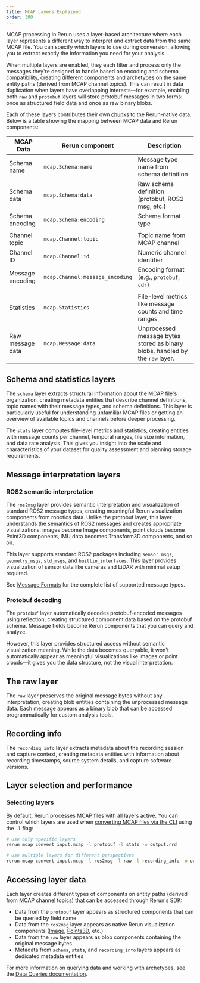 ```yaml
---
title: MCAP Layers Explained
order: 300
---
```


MCAP processing in Rerun uses a layer-based architecture where each layer represents a different way to interpret and extract data from the same MCAP file. You can specify which layers to use during conversion, allowing you to extract exactly the information you need for your analysis.

When multiple layers are enabled, they each filter and process only the messages they're designed to handle based on encoding and schema compatibility, creating different components and archetypes on the same entity paths (derived from MCAP channel topics). This can result in data duplication when layers have overlapping interests—for example, enabling both `raw` and `protobuf` layers will store protobuf messages in two forms: once as structured field data and once as raw binary blobs.

Each of these layers contributes their own [chunks](../../concepts/chunks.md) to the Rerun-native data.
Below is a table showing the mapping between MCAP data and Rerun components:

| MCAP Data        | Rerun component                 | Description                                                                   |
| ---------------- | ------------------------------- | ----------------------------------------------------------------------------- |
| Schema name      | `mcap.Schema:name`              | Message type name from schema definition                                      |
| Schema data      | `mcap.Schema:data`              | Raw schema definition (protobuf, ROS2 msg, etc.)                              |
| Schema encoding  | `mcap.Schema:encoding`          | Schema format type                                                            |
|                  |                                 |                                                                               |
| Channel topic    | `mcap.Channel:topic`            | Topic name from MCAP channel                                                  |
| Channel ID       | `mcap.Channel:id`               | Numeric channel identifier                                                    |
| Message encoding | `mcap.Channel:message_encoding` | Encoding format (e.g., `protobuf`, `cdr`)                                     |
|                  |                                 |                                                                               |
| Statistics       | `mcap.Statistics`               | File-level metrics like message counts and time ranges                        |
| Raw message data | `mcap.Message:data`             | Unprocessed message bytes stored as binary blobs, handled by the `raw` layer. |

## Schema and statistics layers

The `schema` layer extracts structural information about the MCAP file's organization, creating metadata entities that describe channel definitions, topic names with their message types, and schema definitions. This layer is particularly useful for understanding unfamiliar MCAP files or getting an overview of available topics and channels before deeper processing.

The `stats` layer computes file-level metrics and statistics, creating entities with message counts per channel, temporal ranges, file size information, and data rate analysis. This gives you insight into the scale and characteristics of your dataset for quality assessment and planning storage requirements.

## Message interpretation layers

### ROS2 semantic interpretation

The `ros2msg` layer provides semantic interpretation and visualization of standard ROS2 message types, creating meaningful Rerun visualization components from robotics data. Unlike the protobuf layer, this layer understands the semantics of ROS2 messages and creates appropriate visualizations: images become Image components, point clouds become Point3D components, IMU data becomes Transform3D components, and so on.

This layer supports standard ROS2 packages including `sensor_msgs`, `geometry_msgs`, `std_msgs`, and `builtin_interfaces`. This layer provides visualization of sensor data like cameras and LiDAR with minimal setup required.

See [Message Formats](message-formats.md) for the complete list of supported message types.

### Protobuf decoding

The `protobuf` layer automatically decodes protobuf-encoded messages using reflection, creating structured component data based on the protobuf schema. Message fields become Rerun components that you can query and analyze.

However, this layer provides structured access without semantic visualization meaning. While the data becomes queryable, it won't automatically appear as meaningful visualizations like images or point clouds—it gives you the data structure, not the visual interpretation.

## The raw layer

The `raw` layer preserves the original message bytes without any interpretation, creating blob entities containing the unprocessed message data. Each message appears as a binary blob that can be accessed programmatically for custom analysis tools.

## Recording info

The `recording_info` layer extracts metadata about the recording session and capture context, creating metadata entities with information about recording timestamps, source system details, and capture software versions.

## Layer selection and performance

### Selecting layers

By default, Rerun processes MCAP files with all layers active. You can control which layers are used when [converting MCAP files via the CLI](cli-reference.md) using the `-l` flag:

```bash
# Use only specific layers
rerun mcap convert input.mcap -l protobuf -l stats -o output.rrd

# Use multiple layers for different perspectives
rerun mcap convert input.mcap -l ros2msg -l raw -l recording_info -o output.rrd
```

## Accessing layer data

Each layer creates different types of components on entity paths (derived from MCAP channel topics) that can be accessed through Rerun's SDK:

- Data from the `protobuf` layer appears as structured components that can be queried by field name
- Data from the `ros2msg` layer appears as native Rerun visualization components ([Image](../../reference/types/archetypes/image.md), [Points3D](../../reference/types/archetypes/points3d.md.md), etc.)
- Data from the `raw` layer appears as blob components containing the original message bytes
- Metadata from `schema`, `stats`, and `recording_info` layers appears as dedicated metadata entities

For more information on querying data and working with archetypes, see the [Data Queries documentation](../../howto/get-data-out.md).
